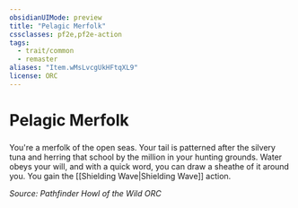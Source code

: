 ```yaml
---
obsidianUIMode: preview
title: "Pelagic Merfolk"
cssclasses: pf2e,pf2e-action
tags:
  - trait/common
  - remaster
aliases: "Item.wMsLvcgUkHFtqXL9"
license: ORC
---
```

# Pelagic Merfolk

### 






You're a merfolk of the open seas. Your tail is patterned after the silvery tuna and herring that school by the million in your hunting grounds. Water obeys your will, and with a quick word, you can draw a sheathe of it around you. You gain the [[Shielding Wave|Shielding Wave]] action.

*Source: Pathfinder Howl of the Wild*
*ORC*